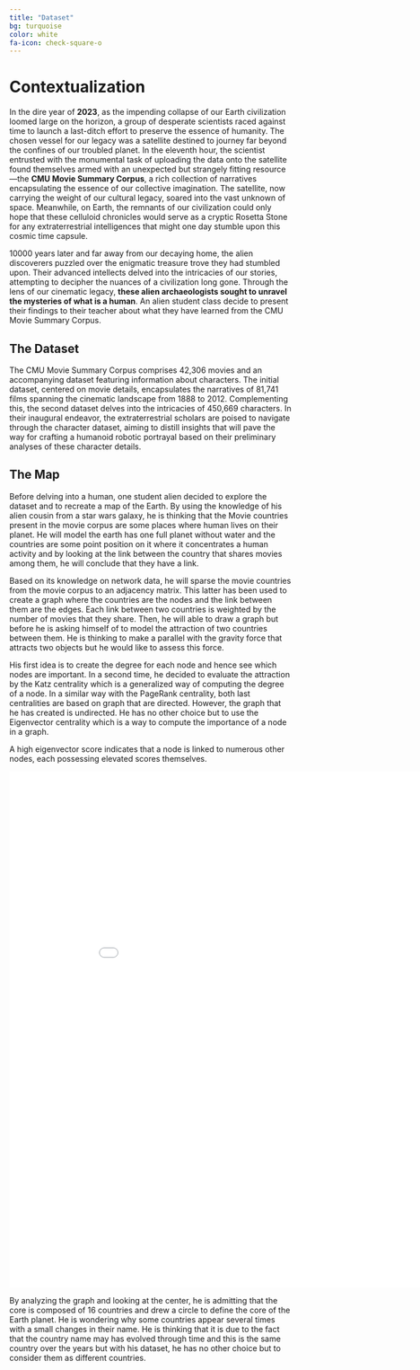 ```yaml
---
title: "Dataset"
bg: turquoise
color: white
fa-icon: check-square-o
---
```


# Contextualization

<!-- pour la conclusion -->
<!-- December 2023, 19th, 11:23 AM. Voyager 1 is not responding. After 46 years of loyal service, this probe is now lost in space. At this day, it is the furthest object ever created by humans. It is 2.436563e+10km away from Earth. On-board, scientist let a message for the aliens that will find it. This message is a gold-plated audio-visual disc. It contains few symbols, images and sounds that are supposed to represent our world. -->

In the dire year of **2023**, as the impending collapse of our Earth civilization loomed large on the horizon, a group of desperate scientists raced against time to launch a last-ditch effort to preserve the essence of humanity. The chosen vessel for our legacy was a satellite destined to journey far beyond the confines of our troubled planet. In the eleventh hour, the scientist entrusted with the monumental task of uploading the data onto the satellite found themselves armed with an unexpected but strangely fitting resource—the **CMU Movie Summary Corpus**, a rich collection of narratives encapsulating the essence of our collective imagination. The satellite, now carrying the weight of our cultural legacy, soared into the vast unknown of space. Meanwhile, on Earth, the remnants of our civilization could only hope that these celluloid chronicles would serve as a cryptic Rosetta Stone for any extraterrestrial intelligences that might one day stumble upon this cosmic time capsule. 

10000 years later and far away from our decaying home, the alien discoverers puzzled over the enigmatic treasure trove they had stumbled upon. Their advanced intellects delved into the intricacies of our stories, attempting to decipher the nuances of a civilization long gone. Through the lens of our cinematic legacy, **these alien archaeologists sought to unravel the mysteries of what is a human**. An alien student class decide to present their findings to their teacher about what they have learned from the CMU Movie Summary Corpus.

## The Dataset

The CMU Movie Summary Corpus comprises 42,306 movies and an accompanying dataset featuring information about characters. The initial dataset, centered on movie details, encapsulates the narratives of 81,741 films spanning the cinematic landscape from 1888 to 2012. Complementing this, the second dataset delves into the intricacies of 450,669 characters. In their inaugural endeavor, the extraterrestrial scholars are poised to navigate through the character dataset, aiming to distill insights that will pave the way for crafting a humanoid robotic portrayal based on their preliminary analyses of these character details.

## The Map

Before delving into a human, one student alien decided to explore the dataset and to recreate a map of the Earth. By using the knowledge of his alien cousin from a star wars galaxy, he is thinking that the Movie countries present in the movie corpus are some places where human lives on their planet. He will model the earth has one full planet without water and the countries are some point position on it where it concentrates a human activity and by looking at the link between the country that shares movies among them, he will conclude that they have a link.

Based on its knowledge on network data, he will sparse the movie countries from the movie corpus to an adjacency matrix. This latter has been used to create a graph where the countries are the nodes and the link between them are the edges. Each link between two countries is weighted by the number of movies that they share. Then, he will able to draw a graph but before he is asking himself of to model the attraction of two countries between them. He is thinking to make a parallel with the gravity force that attracts two objects but he would like to assess this force.

His first idea is to create the degree for each node and hence see which nodes are important. In a second time, he decided to evaluate the attraction by the Katz centrality which is a generalized way of computing the degree of a node. In a similar way with the PageRank centrality, both last centralities are based on graph that are directed. However, the graph that he has created is undirected. He has no other choice but to use the Eigenvector centrality which is a way to compute the importance of a node in a graph.

A high eigenvector score indicates that a node is linked to numerous other nodes, each possessing elevated scores themselves.

<iframe src="img/html/network_countries.html" width="900" height="900" frameborder="0" style="border: 10px solid white;"></iframe>

By analyzing the graph and looking at the center, he is admitting that the core is composed of 16 countries and drew a circle to define the core of the Earth planet. He is wondering why some countries appear several times with a small changes in their name. He is thinking that it is due to the fact that the country name may has evolved through time and this is the same country over the years but with his dataset, he has no other choice but to consider them as different countries. 